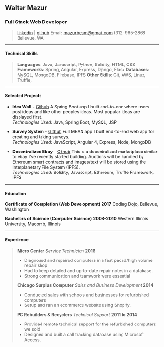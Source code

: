 ## Walter Mazur
### Full Stack Web Developer

> [linkedin](https://www.linkedin.com/in/walter-mazur-02803453/) | [github](https://github.com/mazurbeam)
> Email: [mazurbeam@gmail.com](mailto:mazurbeam@gmail.com)
> (312) 965-2868
> Bellevue, WA

------

#### Technical Skills

> **Languages**: Java, Javascript, Python, Solidity, HTML, CSS
> **Frameworks**: Spring, Angular, Express, Django, Flask
> **Databases**: MySQL, MongoDB, Firebase, IPFS
> **Other Skills**: Git, AWS, Linux, Truffle,  

------

#### Selected Projects

* **Idea Wall** - <a href=https://github.com/mazurbeam/Idea-Wall class=not-printed>Github</a>
	A Spring Boot app I built end-to-end where users post ideas and like other peoples ideas. Most popular ideas are displayed first.  
	*Technologies Used:* Java, Spring Boot, MySQL, JSP

* **Survey System** - <a href=https://github.com/mazurbeam/Survey-App class=not-printed>Github</a>
	Full MEAN app I built end-to-end web app for creating and taking surveys.  
	*Technologies Used:* JavaScript, Angular 4, Express, Node, MongoDB 

* **Decentralized Ebay** - <a href=https://github.com/mazurbeam/ebay_dapp class=not-printed>Github</a>
	This is a decentralized marketplace similar to ebay I've recently started building. Auctions will be handled by Ethereum smart contracts and images/text will be stored using the Interplanetary File System (IPFS).  
	*Technologies Used:* Solidity, Javascript, Ethereum, Truffle Framework, IPFS

------

#### Education

**Certificate of Completion (Web Development)** __2017__
	Coding Dojo, Bellevue, Washington

**Bachelors of Science (Computer Science)** __2008-2010__
	Western Illinois University, Macomb, Illinois

------

#### Experience

>**Micro Center** *Service Technician* __2016__
>	- Diagnosed and repaired computers in a fast paced/high volume repair shop 
> 	- Had to keep detailed and up-to-date repair notes in a database.
>   - Strong communication and teamwork were essential 
>
>**Chicago Surplus Computer** *Sales and Business Development* __2014__
>	- Conducted sales with schools and businesses for refurbished computers
>   - Setup and ran an ecommerce website using Shopify.
>
>**PC Rebuilders & Recyclers** *Technical Support* __2011 to 2014__
>	- Provided remote technical support for the refurbished computers we sold
>   - Designed and built a call tracking database using Microsoft Access.


